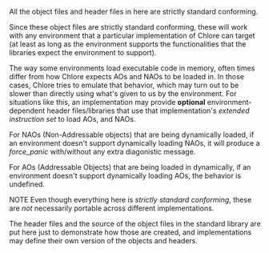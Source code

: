 All the object files and header files in here are strictly standard conforming.

Since these object files are strictly standard conforming, these will work with any environment that a particular implementation of Chlore can target (at least as long as the environment supports the functionalities that the libraries expect the environment to support).

The way some environments load executable code in memory, often times differ from how Chlore expects AOs and NAOs to be loaded in. In those cases, Chlore tries to emulate that behavior, which may turn out to be slower than directly using what's given to us by the environment. For situations like this, an implementation may provide **optional** environment-dependent header files/libraries that use that implementation's *extended instruction set* to load AOs, and NAOs.

For NAOs (Non-Addressable objects) that are being dynamically loaded, if an environment doesn't support dynamically loading NAOs, it will produce a *force_panic* with/without any extra diagonistic message.

For AOs (Addressable Objects) that are being loaded in dynamically, if an environment doesn't support dynamically loading AOs, the behavior is undefined.

NOTE Even though everything here is *strictly standard conforming*, these are *not* necessarily portable across different implementations.

The header files and the source of the object files in the standard library are put here just to demonstrate how those are created, and implementations may define their own version of the objects and headers.
